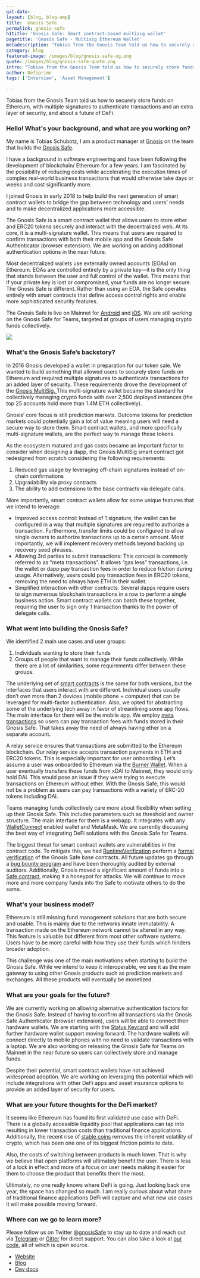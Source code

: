```yaml
---
git-date:
layout: [blog, blog-amp]
title:  Gnosis Safe
permalink: gnosis-safe
h1title: 'Gnosis Safe: Smart contract-based multisig wallet'
pagetitle: 'Gnosis Safe - Multisig Ethereum Wallet'
metadescription: "Tobias from the Gnosis Team told us how to securely store funds on Ethereum, with multiple signatures to authenticate transactions and an extra layer of security, and about a future of DeFi."
category: blog
featured-image: /images/blog/gnosis-safe-og.png
quote: /images/blog/gnosis-safe-quote.png
intro: "Tobias from the Gnosis Team told us how to securely store funds on Ethereum, with multiple signatures to authenticate transactions and an extra layer of security, and about a future of DeFi."
author: Defiprime
tags: ['Interview', 'Asset Management']

---
```

Tobias from the Gnosis Team told us how to securely store funds on Ethereum, with multiple signatures to authenticate transactions and an extra layer of security, and about a future of DeFi.

### Hello! What's your background, and what are you working on?

My name is Tobias Schubotz, I am a product manager at [Gnosis](https://gnosis.io) on the team that builds the [Gnosis Safe](https://safe.gnosis.io).

I have a background in software engineering and have been following the development of blockchain/ Ethereum for a few years. I am fascinated by the possibility of reducing costs while accelerating the execution times of complex real-world business transactions that would otherwise take days or weeks and cost significantly more.

I joined Gnosis in early 2018 to help build the next generation of smart contract wallets to bridge the gap between technology and users’ needs and to make decentralized applications more accessible.

The Gnosis Safe is a smart contract wallet that allows users to store ether and ERC20 tokens securely and interact with the decentralized web. At its core, it is a multi-signature wallet. This means that users are required to confirm transactions with both their mobile app and the Gnosis Safe Authenticator (browser extension). We are working on adding additional authentication options in the near future.

Most decentralized wallets use externally owned accounts (EOAs) on Ethereum. EOAs are controlled entirely by a private key—it is the only thing that stands between the user and full control of the wallet. This means that if your private key is lost or compromised, your funds are no longer secure. The Gnosis Safe is different. Rather than using an EOA, the Safe operates entirely with smart contracts that define access control rights and enable more sophisticated security features.

The Gnosis Safe is live on Mainnet for [Android](https://play.google.com/store/apps/details?id=pm.gnosis.heimdall) and [iOS](https://apps.apple.com/app/gnosis-safe-smart-wallet/id1447390375). We are still working on the Gnosis Safe for Teams, targeted at groups of users managing crypto funds collectively.

![](/images/blog/gnosis-safe1.jpeg)

### What's the Gnosis Safe’s backstory?

In 2016 Gnosis developed a wallet in preparation for our token sale. We wanted to build something that allowed users to securely store funds on Ethereum and required multiple signatures to authenticate transactions for an added layer of security. These requirements drove the development of the [Gnosis MultiSig. ](https://github.com/gnosis/MultiSigWallet)This multi-signature wallet became the standard for collectively managing crypto funds with over 2,500 deployed instances (the top 25 accounts hold more than 1.4M ETH collectively).

Gnosis’ core focus is still prediction markets. Outcome tokens for prediction markets could potentially gain a lot of value meaning users will need a secure way to store them. Smart contract wallets, and more specifically multi-signature wallets, are the perfect way to manage these tokens.

As the ecosystem matured and gas costs became an important factor to consider when designing a dapp, the Gnosis MultiSig smart contract got redesigned from scratch considering the following requirements:

1. Reduced gas usage by leveraging off-chain signatures instead of on-chain confirmations
2. Upgradability via proxy contracts
3. The ability to add extensions to the base contracts via delegate calls.

More importantly, smart contract wallets allow for some unique features that we intend to leverage:
* Improved access control: Instead of 1 signature, the wallet can be configured in a way that multiple signatures are required to authorize a transaction. Furthermore, transfer limits could be configured to allow single owners to authorize transactions up to a certain amount. Most importantly, we will implement recovery methods beyond backing up recovery seed phrases.
* Allowing 3rd parties to submit transactions: This concept is commonly referred to as “meta transactions”. It allows “gas less” transactions, i.e. the wallet or dapp pay transaction fees in order to reduce friction during usage. Alternatively, users could pay transaction fees in ERC20 tokens, removing the need to always have ETH in their wallet.
* Simplified interaction with other contracts: Several dapps require users to sign numerous blockchain transactions in a row to perform a single business action. Smart contract wallets can batch these together, requiring the user to sign only 1 transaction thanks to the power of delegate calls.

### What went into building the Gnosis Safe?

We identified 2 main use cases and user groups:
1. Individuals wanting to store their funds
2. Groups of people that want to manage their funds collectively.
While there are a lot of similarities, some requirements differ between these groups.

The underlying set of [smart contracts](https://github.com/gnosis/safe-contracts/) is the same for both versions, but the interfaces that users interact with are different. Individual users usually don’t own more than 2 devices (mobile phone + computer) that can be leveraged for multi-factor authentication. Also, we opted for abstracting some of the underlying tech away in favor of streamlining some app flows. The main interface for them will be the mobile app. We employ [meta transactions](https://medium.com/@austin_48503/ethereum-meta-transactions-90ccf0859e84) so users can pay transaction fees with funds stored in their Gnosis Safe. That takes away the need of always having ether on a separate account.

A relay service ensures that transactions are submitted to the Ethereum blockchain. Our relay service accepts transaction payments in ETH and ERC20 tokens. This is especially important for user onboarding. Let’s assume a user was onboarded to Ethereum via the [Burner Wallet](https://xdai.io). When a user eventually transfers these funds from xDAI to Mainnet, they would only hold DAI. This would pose an issue if they were trying to execute transactions on Ethereum without ether. With the Gnosis Safe, this would not be a problem as users can pay transactions with a variety of ERC-20 tokens including DAI.

Teams managing funds collectively care more about flexibility when setting up their Gnosis Safe. This includes parameters such as threshold and owner structure. The main interface for them is a webapp. It integrates with any [WalletConnect](https://walletconnect.org) enabled wallet and MetaMask. We are currently discussing the best way of integrating DeFi solutions with the Gnosis Safe for Teams.

The biggest threat for smart contract wallets are vulnerabilities in the contract code. To mitigate this, we had [RuntimeVerification](https://runtimeverification.com/) perform a [formal verification](https://blog.gnosis.pm/formal-verification-a-journey-deep-into-the-gnosis-safe-smart-contracts-b00daf354a9c) of the Gnosis Safe base contracts. All future updates go through a [bug bounty program](https://blog.gnosis.pm/announcing-the-gnosis-safe-bug-bounty-10e147e719c4) and have been thoroughly audited by external auditors. Additionally, Gnosis moved a significant amount of funds into a [Safe contract](https://etherscan.io/address/0xafc2f2d803479a2af3a72022d54cc0901a0ec0d6), making it a honeypot for attacks. We will continue to move more and more company funds into the Safe to motivate others to do the same.

### What's your business model?

Ethereum is still missing fund management solutions that are both secure and usable. This is mainly due to the networks innate immutability. A transaction made on the Ethereum network cannot be altered in any way. This feature is valuable but different from most other software systems. Users have to be more careful with how they use their funds which hinders broader adoption.

This challenge was one of the main motivations when starting to build the Gnosis Safe. While we intend to keep it interoperable, we see it as the main gateway to using other Gnosis products such as prediction markets and exchanges. All these products will eventually be monetized.

### What are your goals for the future?

We are currently working on allowing alternative authentication factors for the Gnosis Safe. Instead of having to confirm all transactions via the Gnosis Safe Authenticator (browser extension), users will be able to connect their hardware wallets. We are starting with the [Status Keycard](https://keycard.status.im) and will add further hardware wallet support moving forward. The hardware wallets will connect directly to mobile phones with no need to validate transactions with a laptop. We are also working on releasing the Gnosis Safe for Teams on Mainnet in the near future so users can collectively store and manage funds.

Despite their potential, smart contract wallets have not achieved widespread adoption. We are working on leveraging this potential which will include integrations with other DeFi apps and asset insurance options to provide an added layer of security for users.

### What are your future thoughts for the DeFi market?

It seems like Ethereum has found its first validated use case with DeFi. There is a globally accessible liquidity pool that applications can tap into resulting in lower transaction costs than traditional finance applications. Additionally, the recent rise of [stable coins](/stablecoins) removes the inherent volatility of crypto, which has been one one of its biggest friction points to date.

Also, the costs of switching between products is much lower. That is why we believe that open platforms will ultimately benefit the user. There is less of a lock in effect and more of a focus on user needs making it easier for them to choose the product that benefits them the most.

Ultimately, no one really knows where DeFi is going. Just looking back one year, the space has changed so much. I am really curious about what share of traditional finance applications DeFi will capture and what new use cases it will make possible moving forward.

### Where can we go to learn more?

Please follow us on Twitter [@gnosisSafe](https://twitter.com/gnosisSafe) to stay up to date and reach out via [Telegram](https://t.me/gnosisSafe) or [Gitter](https://gitter.im/gnosis/Safe) for direct support. You can also take a look at [our code](https://github.com/gnosis/?q=safe), all of which is open source.
- [Website](https://safe.gnosis.io)
- [Blog](https://blog.gnosis.pm/tagged/safe)
- [Dev docs](https://gnosis-safe.readthedocs.io/en/latest/)
